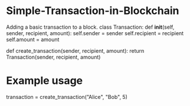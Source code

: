 # Simple-Transaction-in-Blockchain
Adding a basic transaction to a block.
class Transaction:
    def __init__(self, sender, recipient, amount):
        self.sender = sender
        self.recipient = recipient
        self.amount = amount

def create_transaction(sender, recipient, amount):
    return Transaction(sender, recipient, amount)

# Example usage
transaction = create_transaction("Alice", "Bob", 5)
